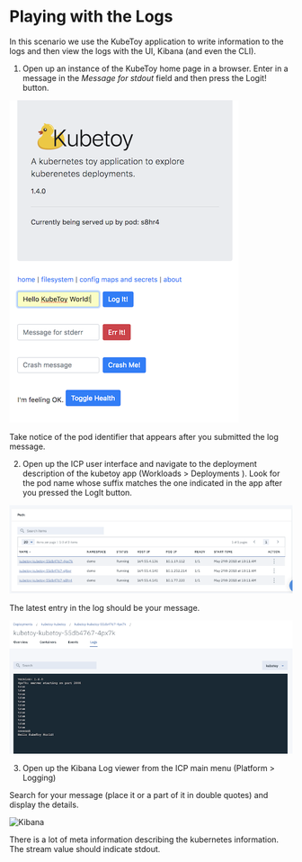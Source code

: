 # Playing with the Logs

In this scenario we use the KubeToy application to write information to the logs 
and then view the logs with the UI, Kibana (and even the CLI).

1. Open up an instance of the KubeToy home page in a browser.  Enter in a message in the 
   *Message for stdout* field and then press the Logit! button.
   
![Logit](Logit.png)

Take notice of the pod identifier that appears after you submitted the log message.

2. Open up the ICP user interface and navigate to the deployment description of the 
kubetoy app (Workloads > Deployments ).  Look for the pod name whose suffix matches the 
one indicated in the app after you pressed the LogIt button.

![Pods](Pods.png)

The latest entry in the log should be your message.

![Log](Log.png)

3. Open up the Kibana Log viewer from the ICP main menu (Platform > Logging)

Search for your message (place it or a part of it in double quotes) and display the details.

![Kibana](Kibanba.png)

There is a lot of meta information describing the kubernetes information.  The stream value
should indicate stdout. 